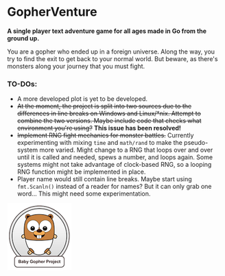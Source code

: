 # GopherVenture
__A single player text adventure game for all ages
made in Go from the ground up.__

You are a gopher who ended up in a foreign universe.
Along the way, you try to find the exit to get back to
your normal world. But beware, as there's monsters along
your journey that you must fight.

### TO-DOs:
* A more developed plot is yet to be developed.
* ~~At the moment, the project is split into two sources
due to the differences in line breaks on Windows and
Linux/*nix. Attempt to combine the two versions. Maybe
include code that checks what environment you're using?~~
__This issue has been resolved!__
* ~~Implement RNG fight mechanics for monster battles.~~
Currently experimenting with mixing `time` and
`math/rand` to make the pseudo-system more varied.
Might change to a RNG that loops over and over until it
is called and needed, spews a number, and loops again.
Some systems might not take advantage of clock-based RNG,
so a looping RNG function might be implemented in place.
* Player name would still contain line breaks.
Maybe start using `fmt.Scanln()` instead of a reader for
names? But it can only grab one word... This might need
some experimentation.

[![baby-gopher](https://raw.githubusercontent.com/drnic/babygopher-site/gh-pages/images/babygopher-badge.png)](http://www.babygopher.org)
